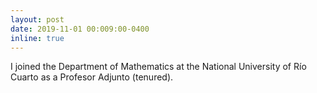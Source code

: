 ```yaml
---
layout: post
date: 2019-11-01 00:009:00-0400
inline: true
---
```


I joined the Department of Mathematics at the National University of Río Cuarto as a Profesor Adjunto (tenured).
